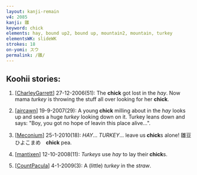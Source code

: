 ```yaml
---
layout: kanji-remain
v4: 2085
kanji: 雛
keyword: chick
elements: hay, bound up2, bound up, mountain2, mountain, turkey
elementsWK: slideWK
strokes: 18
on-yomi: スウ
permalink: /雛/
---
```


## Koohii stories: 

1) [<a href="http://kanji.koohii.com/profile/CharleyGarrett">CharleyGarrett</a>] 27-12-2006(51): The <strong>chick</strong> got lost in the <em>hay</em>. Now mama <em>turkey</em> is throwing the stuff all over looking for her <strong>chick</strong>.

2) [<a href="http://kanji.koohii.com/profile/aircawn">aircawn</a>] 19-9-2007(29): A young<strong> chick</strong> milling about in the <em>hay</em> looks up and sees a huge <em>turkey</em> looking down on it. Turkey leans down and says: &quot;Boy, you got no hope of leavin this place alive...&quot;.

3) [<a href="http://kanji.koohii.com/profile/Meconium">Meconium</a>] 25-1-2010(18): <em>HAY</em>... <em>TURKEY</em>... leave us<strong> chick</strong>s alone! 雛豆 ひよこまめ　<strong>chick</strong> pea.

4) [<a href="http://kanji.koohii.com/profile/mantixen">mantixen</a>] 12-10-2008(11): <em>Turkeys</em> use <em>hay</em> to lay their<strong> chick</strong>s.

5) [<a href="http://kanji.koohii.com/profile/CountPacula">CountPacula</a>] 4-1-2009(3): A (little) <em>turkey</em> in the <em>straw</em>.

